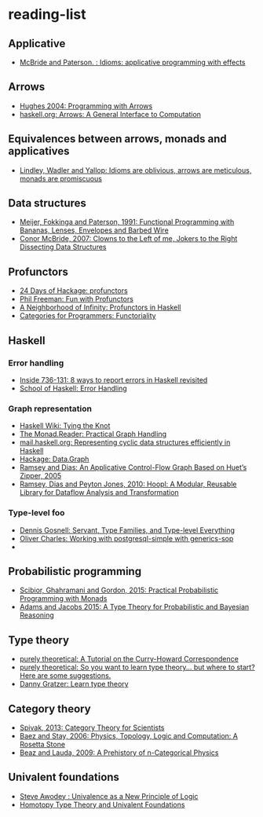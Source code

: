 # reading-list

## Applicative
* [McBride and Paterson. : Idioms: applicative programming with effects](http://strictlypositive.org/Idiom.pdf)

## Arrows
* [Hughes 2004: Programming with Arrows](http://www.cse.chalmers.se/~rjmh/afp-arrows.pdf)
* [haskell.org: Arrows: A General Interface to Computation](https://www.haskell.org/arrows)

## Equivalences between arrows, monads and applicatives
* [Lindley, Wadler and Yallop: Idioms are oblivious, arrows are meticulous,
monads are promiscuous](http://homepages.inf.ed.ac.uk/wadler/papers/arrows-and-idioms/arrows-and-idioms.pdf)

## Data structures
* [Meijer, Fokkinga and Paterson, 1991: Functional Programming with Bananas, Lenses,
Envelopes and Barbed Wire](http://eprints.eemcs.utwente.nl/7281/01/db-utwente-40501F46.pdf)
* [Conor McBride, 2007: Clowns to the Left of me, Jokers to the Right
Dissecting Data Structures](http://strictlypositive.org/CJ.pdf)

## Profunctors
* [24 Days of Hackage: profunctors](https://ocharles.org.uk/blog/guest-posts/2013-12-22-24-days-of-hackage-profunctors.html)
* [Phil Freeman: Fun with Profunctors](https://www.youtube.com/watch?v=OJtGECfksds)
* [A Neighborhood of Infinity: Profunctors in Haskell](http://blog.sigfpe.com/2011/07/profunctors-in-haskell.html)
* [Categories for Programmers: Functoriality](https://bartoszmilewski.com/2015/02/03/functoriality/)

## Haskell

### Error handling
* [Inside 736-131: 8 ways to report errors in Haskell revisited](http://blog.ezyang.com/2011/08/8-ways-to-report-errors-in-haskell-revisited/)
* [School of Haskell: Error Handling](https://www.schoolofhaskell.com/school/starting-with-haskell/basics-of-haskell/10_Error_Handling)

### Graph representation

* [Haskell Wiki: Tying the Knot](https://wiki.haskell.org/Tying_the_Knot)
* [The Monad.Reader: Practical Graph Handling](https://wiki.haskell.org/The_Monad.Reader/Issue5/Practical_Graph_Handling)
* [mail.haskell.org: Representing cyclic data structures efficiently in Haskell](https://mail.haskell.org/pipermail/haskell-cafe/2003-July/004640.html)
* [Hackage: Data.Graph](https://hackage.haskell.org/package/containers-0.5.7.1/docs/Data-Graph.html)
* [Ramsey and Dias: An Applicative Control-Flow Graph
Based on Huet’s Zipper, 2005](http://www.cs.tufts.edu/~nr/pubs/zipcfg.pdf)
* [Ramsey, Dias and Peyton Jones, 2010: Hoopl: A Modular, Reusable Library for
Dataflow Analysis and Transformation](http://www.cs.tufts.edu/~nr/pubs/hoopl10.pdf)

### Type-level foo
 * [Dennis Gosnell: Servant, Type Families, and Type-level Everything](http://www.arow.info/blog/posts/2015-07-10-servant-intro.html)
 * [Oliver Charles: Working with postgresql-simple with generics-sop](https://ocharles.org.uk/blog/posts/2014-08-07-postgresql-simple-generic-sop.html)
 * 
## Probabilistic programming
* [Scibior, Ghahramani and Gordon, 2015: Practical Probabilistic Programming with Monads](http://mlg.eng.cam.ac.uk/pub/pdf/SciGhaGor15.pdf)
* [Adams and Jacobs 2015: A Type Theory for Probabilistic and Bayesian Reasoning](http://arxiv.org/abs/1511.09230)

## Type theory
* [purely theoretical: A Tutorial on the Curry-Howard Correspondence](http://purelytheoretical.com/papers/ATCHC.pdf)
* [purely theoretical: So you want to learn type theory... but where to start? Here are some suggestions.](http://purelytheoretical.com/sywtltt.html)
* [Danny Gratzer: Learn type theory](http://jozefg.bitbucket.org/posts/2015-08-14-learn-tt.html)

## Category theory
* [Spivak, 2013: Category Theory for Scientists](http://math.mit.edu/~dspivak/CT4S.pdf)
* [Baez and Stay, 2006: Physics, Topology, Logic and Computation:
A Rosetta Stone](http://math.ucr.edu/home/baez/rosetta.pdf)
* [Beaz and Lauda, 2009: A Prehistory of n-Categorical Physics](http://arxiv.org/abs/0908.2469)

## Univalent foundations
* [Steve Awodey
: Univalence as a New Principle of Logic](http://www.mathtube.org/lecture/video/univalence-new-principle-logic)
* [Homotopy Type Theory and Univalent Foundations](https://homotopytypetheory.org/book/)
